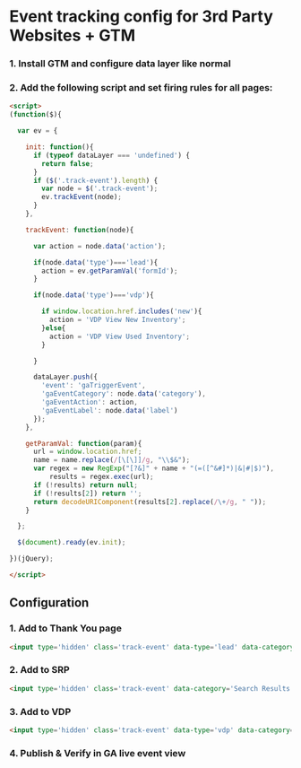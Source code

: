 # Event tracking config for 3rd Party Websites + GTM

### 1. Install GTM and configure data layer like normal

### 2. Add the following script and set firing rules for all pages:

```html
<script>
(function($){

  var ev = {

    init: function(){
      if (typeof dataLayer === 'undefined') {
        return false;
      }
      if ($('.track-event').length) {
        var node = $('.track-event');
        ev.trackEvent(node);
      }
    },

    trackEvent: function(node){

      var action = node.data('action');

      if(node.data('type')==='lead'){
        action = ev.getParamVal('formId');
      }

      if(node.data('type')==='vdp'){

        if window.location.href.includes('new'){
          action = 'VDP View New Inventory';
        }else{
          action = 'VDP View Used Inventory';
        }

      }

      dataLayer.push({
        'event': 'gaTriggerEvent',
        'gaEventCategory': node.data('category'),
        'gaEventAction': action,
        'gaEventLabel': node.data('label')
      });
    },

    getParamVal: function(param){
      url = window.location.href;
      name = name.replace(/[\[\]]/g, "\\$&");
      var regex = new RegExp("[?&]" + name + "(=([^&#]*)|&|#|$)"),
          results = regex.exec(url);
      if (!results) return null;
      if (!results[2]) return '';
      return decodeURIComponent(results[2].replace(/\+/g, " "));
    }

  };

  $(document).ready(ev.init);

})(jQuery);

</script>
```

## Configuration

### 1. Add to Thank You page

```html
<input type='hidden' class='track-event' data-type='lead' data-category='Lead Form Submissions'/>
```

### 2. Add to SRP
```html
<input type='hidden' class='track-event' data-category='Search Results Page View'/>
```

### 3. Add to VDP
```html
<input type='hidden' class='track-event' data-type='vdp' data-category='VDP View'/>
```

### 4. Publish & Verify in GA live event view
